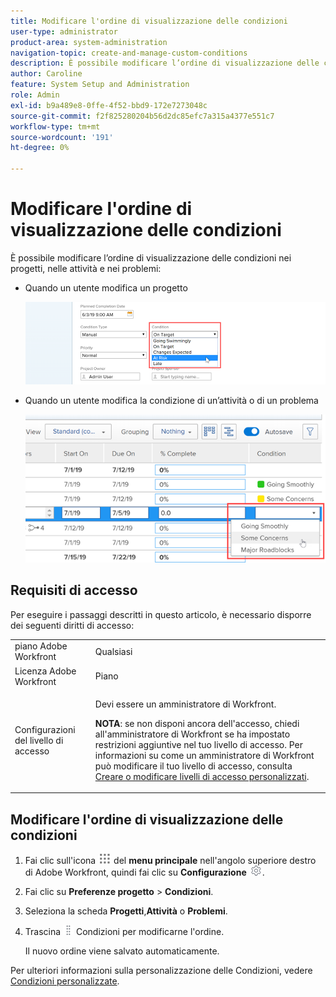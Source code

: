 ```yaml
---
title: Modificare l'ordine di visualizzazione delle condizioni
user-type: administrator
product-area: system-administration
navigation-topic: create-and-manage-custom-conditions
description: È possibile modificare l’ordine di visualizzazione delle condizioni quando un utente modifica un progetto o una condizione di un’attività o di un problema.
author: Caroline
feature: System Setup and Administration
role: Admin
exl-id: b9a489e8-0ffe-4f52-bbd9-172e7273048c
source-git-commit: f2f825280204b56d2dc85efc7a315a4377e551c7
workflow-type: tm+mt
source-wordcount: '191'
ht-degree: 0%

---
```


# Modificare l&#39;ordine di visualizzazione delle condizioni

È possibile modificare l’ordine di visualizzazione delle condizioni nei progetti, nelle attività e nei problemi:

* Quando un utente modifica un progetto

  ![](assets/change-condition-edit-project.png)

* Quando un utente modifica la condizione di un’attività o di un problema

  ![](assets/change-conditions-list-dropdown-only.png)

## Requisiti di accesso

Per eseguire i passaggi descritti in questo articolo, è necessario disporre dei seguenti diritti di accesso:

<table style="table-layout:auto"> 
 <col> 
 <col> 
 <tbody> 
  <tr> 
   <td role="rowheader">piano Adobe Workfront</td> 
   <td>Qualsiasi</td> 
  </tr> 
  <tr> 
   <td role="rowheader">Licenza Adobe Workfront</td> 
   <td>Piano</td> 
  </tr> 
  <tr> 
   <td role="rowheader">Configurazioni del livello di accesso</td> 
   <td> <p>Devi essere un amministratore di Workfront.</p> <p><b>NOTA</b>: se non disponi ancora dell'accesso, chiedi all'amministratore di Workfront se ha impostato restrizioni aggiuntive nel tuo livello di accesso. Per informazioni su come un amministratore di Workfront può modificare il tuo livello di accesso, consulta <a href="../../../administration-and-setup/add-users/configure-and-grant-access/create-modify-access-levels.md" class="MCXref xref">Creare o modificare livelli di accesso personalizzati</a>.</p> </td> 
  </tr> 
 </tbody> 
</table>

## Modificare l&#39;ordine di visualizzazione delle condizioni

1. Fai clic sull&#39;icona ![](assets/main-menu-icon.png) del **menu principale** nell&#39;angolo superiore destro di Adobe Workfront, quindi fai clic su **Configurazione** ![](assets/gear-icon-settings.png).

1. Fai clic su **Preferenze progetto** > **Condizioni**.

1. Seleziona la scheda **Progetti**,**Attività** o **Problemi**.

1. Trascina ![](assets/move-icon---dots.png) Condizioni per modificarne l&#39;ordine.

   Il nuovo ordine viene salvato automaticamente.

Per ulteriori informazioni sulla personalizzazione delle Condizioni, vedere [Condizioni personalizzate](../../../administration-and-setup/customize-workfront/create-manage-custom-conditions/custom-conditions.md).
